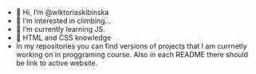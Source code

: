 - 👋 Hi, I’m @wiktoriaskibinska
- 👀 I’m interested in climbing...
- 🌱 I’m currently learning JS.
- 🌱 HTML and CSS knowledge
- In my repositories you can find versions of projects that I am currnetly working on in proggraming course. Also in each README there should be link to active website. 
<!---
wiktoriaskibinska/wiktoriaskibinska is a ✨ special ✨ repository because its `README.md` (this file) appears on your GitHub profile.
You can click the Preview link to take a look at your changes.
--->
